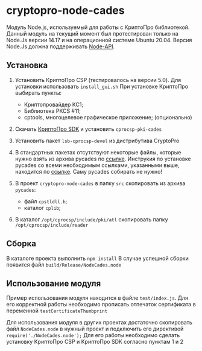 # cryptopro-node-cades

Модуль Node.js, используемый для работы с КриптоПро библиотекой.
Данный модуль на текущий момент был протестирован только на Node.Js версии 14.17 и на операционной системе Ubuntu 20.04. Версия Node.Js должна поддерживать [Node-API](https://nodejs.org/api/n-api.html#n_api_node_api). 

## Установка

1. Установить КриптоПро CSP (тестировалось на версии 5.0).
Для установки использовать `install_gui.sh`
При установке КриптоПро выбирать пункты:
    - Криптопровайдер КС1;
    - Библиотека PKCS #11;
    - cptools, многоцелевое графическое приложение; (опционально)

2. Скачать [КриптоПро SDK](https://cryptopro.ru/products/cades/downloads) и установить `cprocsp-pki-cades`
3. Установить пакет `lsb-cprocsp-devel` из дистрибутива CryptoPro
4. В стандартных пакетах отсутствуют некоторые файлы, которые нужно взять из архива pycades по [ссылке](https://cryptopro.ru/sites/default/files/products/cades/pycades/pycades.zip).
Инструкия по установке pycades со всеми необходимым ссылками, указанными выше, находится по [ссылке](https://docs.cryptopro.ru/cades/pycades/pycades-build).
Саму pycades собирать не нужно!
   
5. В проект `cryptopro-node-cades` в папку `src` скопировать из архива `pycades`:
    - файл `cpstldll.h`;
    - каталог `cplib`;
    
6. В каталог `/opt/cprocsp/include/pki/atl` скопировать папку `/opt/cprocsp/include/reader`  

## Сборка

В каталоге проекта выполнить `npm install`
В случае успешной сборки появится файл `build/Release/NodeCades.node`

## Использование модуля
Пример использования модуля находится в файле `test/index.js`.
Для его корректной работы необходимо прописать отпечаток сертификата в переменной `testCertificateThumbprint`

Для использования модуля в других проектах достаточно скопировать файл `NodeCades.node` в нужный проект и подключить его директивой `require('./NodeCades.node');`
Для его работы необходимо сделать установку КриптоПро CSP и КриптоПро SDK согласно пунктам 1 и 2
